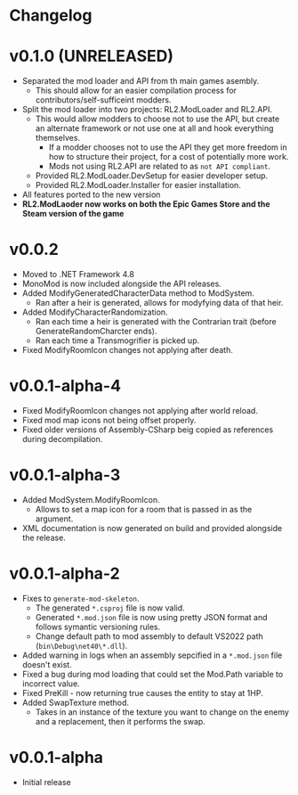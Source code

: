 # Changelog

# v0.1.0 (UNRELEASED)
- Separated the mod loader and API from th main games asembly.
	- This should allow for an easier compilation process for contributors/self-sufficeint modders.
- Split the mod loader into two projects: RL2.ModLoader and RL2.API.
	- This would allow modders to choose not to use the API, but create an alternate framework or not use one at all and hook everything themselves.
		- If a modder chooses not to use the API they get more freedom in how to structure their project, for a cost of potentially more work.
		- Mods not using RL2.API are related to as `not API compliant`.
	- Provided RL2.ModLoader.DevSetup for easier developer setup.
	- Provided RL2.ModLoader.Installer for easier installation.
- All features ported to the new version
- **RL2.ModLaoder now works on both the Epic Games Store and the Steam version of the game**

# v0.0.2
- Moved to .NET Framework 4.8
- MonoMod is now included alongside the API releases.
- Added ModifyGeneratedCharacterData method to ModSystem.
	- Ran after a heir is generated, allows for modyfying data of that heir.
- Added ModifyCharacterRandomization.
	- Ran each time a heir is generated with the Contrarian trait (before GenerateRandomCharcter ends).
	- Ran each time a Transmogrifier is picked up.
- Fixed ModifyRoomIcon changes not applying after death.

# v0.0.1-alpha-4
- Fixed ModifyRoomIcon changes not applying after world reload.
- Fixed mod map icons not being offset properly.
- Fixed older versions of Assembly-CSharp beig copied as references during decompilation.

# v0.0.1-alpha-3
- Added ModSystem.ModifyRoomIcon.
	- Allows to set a map icon for a room that is passed in as the argument.
- XML documentation is now generated on build and provided alongside the release.

# v0.0.1-alpha-2
- Fixes to `generate-mod-skeleton`.
	- The generated `*.csproj` file is now valid.
	- Generated `*.mod.json` file is now using pretty JSON format and follows symantic versioning rules.
	- Change default path to mod assembly to default VS2022 path (`bin\Debug\net40\*.dll`).
- Added warning in logs when an assembly sepcified in a `*.mod.json` file doesn't exist.
- Fixed a bug during mod loading that could set the Mod.Path variable to incorrect value.
- Fixed PreKill - now returning true causes the entity to stay at 1HP.
- Added SwapTexture method.
	- Takes in an instance of the texture you want to change on the enemy and a replacement, then it performs the swap.

# v0.0.1-alpha
- Initial release

